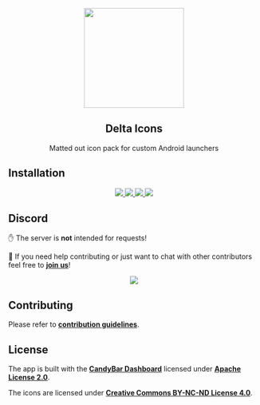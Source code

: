 <p align="center">
  <img width="200" src="https://github.com/Delta-Icons/android/raw/master/resources/delta-logo.png"/>
</p>

<h2 align="center" padding="100">Delta Icons</h2>

<p align="center">Matted out icon pack for custom Android launchers</p>


## Installation

<p align="center">
  <a href="https://github.com/Delta-Icons/android/releases/latest">
    <img src="https://img.shields.io/github/v/release/Delta-Icons/android?labelColor=56595b&color=a6c6ff&logo=github&logoColor=ffffff&label=release&style=for-the-badge"/>
  </a>

  <a href="https://github.com/Delta-Icons/android/releases">
    <img src="https://img.shields.io/github/v/release/Delta-Icons/android?labelColor=56595b&color=f8c28d&logo=github&logoColor=ffffff&include_prereleases&label=beta&style=for-the-badge"/>
  </a>

  <a href="https://play.google.com/store/apps/details?id=website.leifs.delta">
    <img src="https://img.shields.io/static/v1?labelColor=56595b&color=97db99&logo=google-play&logoColor=ffffff&label=google play&style=for-the-badge&message=get"/>
  </a>

  <a href="https://apt.izzysoft.de/fdroid/index/apk/website.leifs.delta">
    <img src="https://img.shields.io/static/v1?labelColor=56595b&color=f9de81&logo=f-droid&logoColor=ffffff&label=izzyondroid&style=for-the-badge&message=get"/>
  </a>
</p>


## Discord

✋ The server is **not** intended for requests!

👋 If you need help contributing or just want to chat with other contributors feel free to **[join us](https://discord.gg/F9RFqHN)**!

<p align="center">
  <a href="https://discord.gg/F9RFqHN">
    <img src="https://img.shields.io/discord/743783969216135198?labelColor=56595b&color=ababff&logo=discord&logoColor=ffffff&label=discord&style=for-the-badge"/>
  </a>
</p>


## Contributing

Please refer to **[contribution guidelines](https://github.com/Delta-Icons/android/blob/master/CONTRIBUTING.md)**.


## License

The app is built with the **[CandyBar Dashboard](https://github.com/zixpo/candybar)** licensed under **[Apache License 2.0](https://www.apache.org/licenses/LICENSE-2.0)**.

The icons are licensed under **[Creative Commons BY-NC-ND License 4.0](https://creativecommons.org/licenses/by-nc-nd/4.0/)**.
